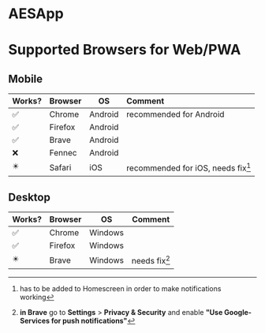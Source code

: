 # AESApp

# Supported Browsers for Web/PWA
## Mobile
| Works? | Browser | OS      | Comment                            |
|--------|---------|---------|:-----------------------------------|
| ✅      | Chrome  | Android | recommended for Android            |
| ✅      | Firefox | Android |                                    |
| ✅      | Brave   | Android |                                    |
| ❌      | Fennec  | Android |                                    |
| ✴️     | Safari  | iOS     | recommended for iOS, needs fix[^2] |

## Desktop
| Works? | Browser | OS      | Comment       |
|--------|---------|---------|---------------|
| ✅      | Chrome  | Windows |               |
| ✅      | Firefox | Windows |               |
| ✴️     | Brave   | Windows | needs fix[^1] |
[^1]: **in Brave** go to **Settings** > **Privacy & Security** and enable **"Use Google-Services for push notifications"**
[^2]: has to be added to Homescreen in order to make notifications working